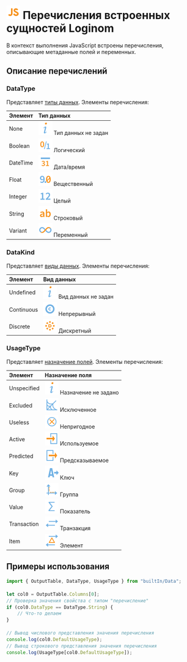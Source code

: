 # ![](../../../images/icons/components/javascript_default.svg) Перечисления встроенных сущностей Loginom

В контекст выполнения JavaScript встроены перечисления, описывающие метаданные полей и переменных.

## Описание перечислений

### DataType

Представляет [типы данных](../../../data/datatype.md). Элементы перечисления:

| Элемент   |  Тип данных |
| :-------- | :------ |
| None      | ![](../../../images/icons/usage-types/unspecified_default.svg) Тип данных не задан |
| Boolean   | ![](../../../images/icons/data-types/boolean_default.svg) Логический |
| DateTime  | ![](../../../images/icons/data-types/datetime_default.svg) Дата/время |
| Float     | ![](../../../images/icons/data-types/float_default.svg) Вещественный |
| Integer   | ![](../../../images/icons/data-types/integer_default.svg) Целый |
| String    | ![](../../../images/icons/data-types/string_default.svg) Строковый |
| Variant   | ![](../../../images/icons/data-types/variant_default.svg) Переменный |

### DataKind

Представляет [виды данных](../../../data/datakind.md). Элементы перечисления:

| Элемент   | Вид данных |
| :-------- | :------ |
| Undefined  | ![](../../../images/icons/usage-types/unspecified_default.svg) Вид данных не задан |
| Continuous | ![](../../../images/icons/data-types/continuous_default.svg) Непрерывный |
| Discrete   | ![](../../../images/icons/data-types/discrete_default.svg) Дискретный |

### UsageType

Представляет [назначение полей](../../../data/datasetfieldoptions.md). Элементы перечисления:

| Элемент   | Назначение поля |
| :-------- | :------ |
| Unspecified | ![](../../../images/icons/usage-types/unspecified_default.svg) Назначение не задано |
| Excluded    | ![](../../../images/icons/usage-types/unused_default.svg) Исключенное |
| Useless     | ![](../../../images/icons/usage-types/useless_default.svg) Непригодное |
| Active      | ![](../../../images/icons/usage-types/active_default.svg) Используемое |
| Predicted   | ![](../../../images/icons/usage-types/predicted_default.svg) Предсказываемое |
| Key         | ![](../../../images/icons/usage-types/source_default.svg) Ключ |
| Group       | ![](../../../images/icons/usage-types/group_default.svg) Группа |
| Value       | ![](../../../images/icons/usage-types/value_default.svg) Показатель |
| Transaction | ![](../../../images/icons/usage-types/transaction_default.svg) Транзакция |
| Item        | ![](../../../images/icons/usage-types/item_default.svg) Элемент |

## Примеры использования

```javascript
import { OutputTable, DataType, UsageType } from "builtIn/Data";

let col0 = OutputTable.Columns[0];
// Проверка значения свойства с типом "перечисление"
if (col0.DataType == DataType.String) {
    // Что-то делаем
}

// Вывод числового представления значения перечисления
console.log(col0.DefaultUsageType);
// Вывод строкового представления значения перечисления
console.log(UsageType[col0.DefaultUsageType]);
```